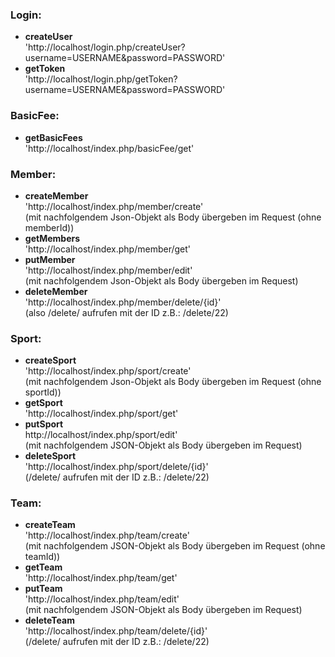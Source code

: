 ### Login:

- **createUser**<br/>
  'http://localhost/login.php/createUser?username=USERNAME&password=PASSWORD'
- **getToken**<br/>
  'http://localhost/login.php/getToken?username=USERNAME&password=PASSWORD'

### BasicFee:

- **getBasicFees**<br/>
  'http://localhost/index.php/basicFee/get'<br/>

### Member:

- **createMember**<br/>
  'http://localhost/index.php/member/create'<br/>
  (mit nachfolgendem Json-Objekt als Body übergeben im Request (ohne memberId))
- **getMembers**<br/>
  'http://localhost/index.php/member/get'<br/>
- **putMember**<br/>
  'http://localhost/index.php/member/edit' <br/>
  (mit nachfolgendem Json-Objekt als Body übergeben im Request)
- **deleteMember**<br/>
  'http://localhost/index.php/member/delete/{id}'<br/>
  (also /delete/ aufrufen mit der ID z.B.: /delete/22)

### Sport:

- **createSport**<br/>
  'http://localhost/index.php/sport/create'<br/>
  (mit nachfolgendem Json-Objekt als Body übergeben im Request (ohne sportId))
- **getSport**<br/>
  'http://localhost/index.php/sport/get'<br/>
- **putSport**<br/>
  http://localhost/index.php/sport/edit'<br/>
  (mit nachfolgendem JSON-Objekt als Body übergeben im Request)
- **deleteSport**<br/>
  'http://localhost/index.php/sport/delete/{id}'<br/>
  (/delete/ aufrufen mit der ID z.B.: /delete/22)

### Team:

- **createTeam**<br/>
  'http://localhost/index.php/team/create'<br/>
  (mit nachfolgendem JSON-Objekt als Body übergeben im Request (ohne teamId))
- **getTeam**<br/>
  'http://localhost/index.php/team/get'<br/>
- **putTeam**<br/>
  'http://localhost/index.php/team/edit'<br/>
  (mit nachfolgendem JSON-Objekt als Body übergeben im Request)
- **deleteTeam**<br/>
  'http://localhost/index.php/team/delete/{id}'<br/>
  (/delete/ aufrufen mit der ID z.B.: /delete/22)
